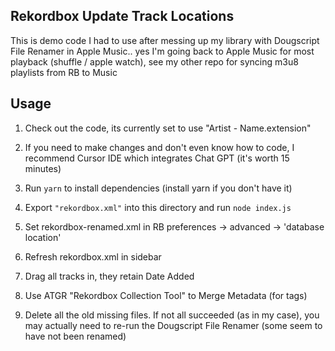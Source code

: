 ## Rekordbox Update Track Locations

This is demo code I had to use after messing up my library with Dougscript File Renamer in Apple Music.. yes I'm going back to Apple Music for most playback (shuffle / apple watch), see my other repo for syncing m3u8 playlists from RB to Music

## Usage

1. Check out the code, its currently set to use "Artist - Name.extension"

2. If you need to make changes and don't even know how to code, I recommend Cursor IDE which integrates Chat GPT (it's worth 15 minutes)

3. Run `yarn` to install dependencies (install yarn if you don't have it)

4. Export `"rekordbox.xml"` into this directory and run `node index.js`

5. Set rekordbox-renamed.xml in RB preferences -> advanced -> 'database location'

6. Refresh rekordbox.xml in sidebar

7. Drag all tracks in, they retain Date Added

8. Use ATGR "Rekordbox Collection Tool" to Merge Metadata (for tags)

9. Delete all the old missing files. If not all succeeded (as in my case), you may actually need to re-run the Dougscript File Renamer (some seem to have not been renamed)

